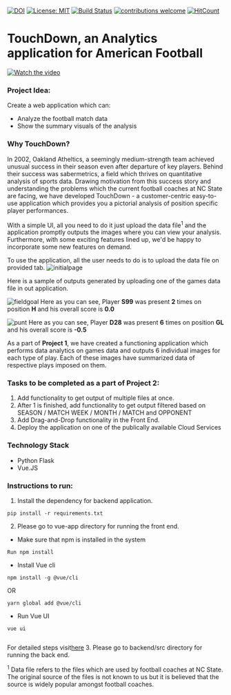 [![DOI](https://zenodo.org/badge/293692566.svg)](https://zenodo.org/badge/latestdoi/293692566)
[![License: MIT](https://img.shields.io/badge/License-MIT-yellow.svg)](https://opensource.org/licenses/MIT)
[![Build Status](https://travis-ci.org/himol7/American-Football-Analytics-Application.svg?branch=master)](https://travis-ci.org/himol7/American-Football-Analytics-Application)
[![contributions welcome](https://img.shields.io/badge/contributions-welcome-brightgreen.svg?style=flat)](https://github.com/himol7/American-Football-Analytics-Application/issues)
[![HitCount](http://hits.dwyl.com/himol7/https://githubcom/himol7/American-Football-Analytics-Application.svg)](http://hits.dwyl.com/himol7/https://githubcom/himol7/American-Football-Analytics-Application)

# TouchDown, an Analytics application for American Football

[![Watch the video](/logo/icon.png)](https://youtu.be/5MLSkIzp31Q)

### Project Idea:

Create a web application which can:
* Analyze the football match data
* Show the summary visuals of the analysis

### Why TouchDown?
In 2002, Oakland Atheltics, a seemingly medium-strength team achieved unusual success in their season even after departure of key players. Behind their success was sabermetrics, a field which thrives on quantitative analysis of sports data. Drawing motivation from this success story and understanding the problems which the current football coaches at NC State are facing, we have developed TouchDown - a customer-centric easy-to-use application which provides you a pictorial analysis of position specific player performances.

With a simple UI, all you need to do it just upload the data file<sup>1</sup> and the application promptly outputs the images where you can view your analysis. Furthermore, with some exciting features lined up, we'd be happy to incorporate some new features on demand.

To use the application, all the user needs to do is to upload the data file on provided tab.
![initialpage](images/frontpage.jpeg)

Here is a sample of outputs generated by uploading one of the games data file in out application.

![fieldgoal](images/fieldgoal.jpeg)
Here as you can see, Player **S99** was present **2** times on position **H** and his overall score is **0.0**

![punt](images/punt.jpeg)
Here as you can see, Player **D28** was present **6** times on position **GL** and his overall score is **-0.5**

As a part of **Project 1**, we have created a functioning application which performs data analytics on games data and outputs 6 individual images for each type of play. Each of these images have summarized data of respective plays imposed on them.

### Tasks to be completed as a part of Project 2:

1. Add functionality to get output of multiple files at once.
2. After 1 is finished, add functionality to get output filtered based on SEASON / MATCH WEEK / MONTH / MATCH and OPPONENT
3. Add Drag-and-Drop functionality in the Front End.
4. Deploy the application on one of the publically available Cloud Services

### Technology Stack
* Python Flask
* Vue.JS


### Instructions to run:
1. Install the dependency for backend application.
```
pip install -r requirements.txt
```
2. Please go to vue-app directory for running the front end.
* Make sure that npm is installed in the system
```
Run npm install 
```
* Install Vue cli
```
npm install -g @vue/cli 
```
  OR
```
yarn global add @vue/cli
```
* Run Vue UI
```
vue ui
 
```
For detailed steps visit[here](https://www.telerik.com/blogs/creating-and-managing-vue-projects-with-vue-ui)
3. Please go to backend/src directory for running the back end.

<sup>1</sup> Data file refers to the files which are used by football coaches at NC State. The original source of the files is not known to us but it is believed that the source is widely popular amongst football coaches.
